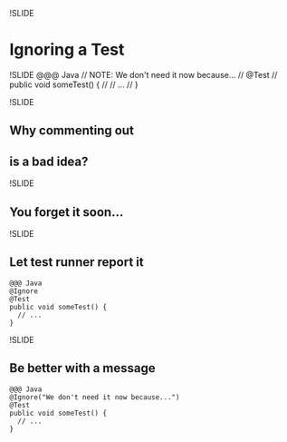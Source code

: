 !SLIDE
# Ignoring a Test

!SLIDE
	@@@ Java
	// NOTE: We don't need it now because...
	// @Test
	// public void someTest() {
	//   // ...
	// }

!SLIDE
## Why commenting out
## is a bad idea?

!SLIDE
## You forget it soon...

!SLIDE
## Let test runner report it
	@@@ Java
	@Ignore
	@Test
	public void someTest() {
	  // ...
	}

!SLIDE
## Be better with a message
	@@@ Java
	@Ignore("We don't need it now because...")
	@Test
	public void someTest() {
	  // ...
	}
